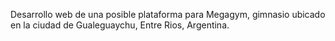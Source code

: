 Desarrollo web de una posible plataforma para Megagym, gimnasio ubicado en la ciudad de Gualeguaychu, Entre Rios, Argentina. 
